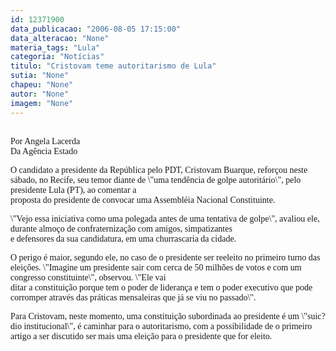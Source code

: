 ```yaml
---
id: 12371900
data_publicacao: "2006-08-05 17:15:00"
data_alteracao: "None"
materia_tags: "Lula"
categoria: "Notícias"
titulo: "Cristovam teme autoritarismo de Lula"
sutia: "None"
chapeu: "None"
autor: "None"
imagem: "None"
---
```

<p><FONT face=Verdana></p>
<p><P><BR>Por Angela Lacerda<BR>Da Agência Estado</P></p>
<p><P>O candidato a presidente da República pelo PDT, Cristovam Buarque, reforçou neste sábado, no Recife, seu temor diante de \"uma tendência de golpe autoritário\", pelo presidente Lula (PT), ao comentar a<BR>proposta do presidente de convocar uma Assembléia Nacional Constituinte.</P></p>
<p><P>\"Vejo essa iniciativa como uma polegada antes de uma tentativa de golpe\", avaliou ele, durante almoço de confraternização com amigos, simpatizantes<BR>e defensores da sua candidatura, em uma churrascaria da cidade. </P></p>
<p><P>O perigo é maior, segundo ele, no caso de o presidente ser reeleito no primeiro turno das eleições. \"Imagine um presidente sair com cerca de 50 milhões de votos e com um congresso constituinte\", observou. \"Ele vai<BR>ditar a constituição porque tem o poder de liderança e tem o poder executivo que pode corromper através das práticas mensaleiras que já se viu no passado\". </P></p>
<p><P>Para Cristovam, neste momento, uma constituição subordinada ao presidente é um \"suic?dio institucional\", é caminhar para o autoritarismo, com a possibilidade de o primeiro artigo a ser discutido ser mais uma eleição para o presidente que for eleito.</FONT><BR></P> </p>
